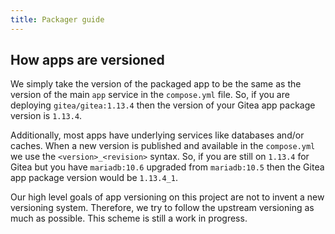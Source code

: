 ```yaml
---
title: Packager guide
---
```


## How apps are versioned

We simply take the version of the packaged app to be the same as the version of
the main `app` service in the `compose.yml` file. So, if you are deploying
`gitea/gitea:1.13.4` then the version of your Gitea app package version is
`1.13.4`.

Additionally, most apps have underlying services like databases and/or caches.
When a new version is published and available in the `compose.yml` we use the
`<version>_<revision>` syntax. So, if you are still on `1.13.4` for Gitea but
you have `mariadb:10.6` upgraded from `mariadb:10.5` then the Gitea app package
version would be `1.13.4_1`.

Our high level goals of app versioning on this project are not to invent a new
versioning system. Therefore, we try to follow the upstream versioning as much
as possible. This scheme is still a work in progress.
